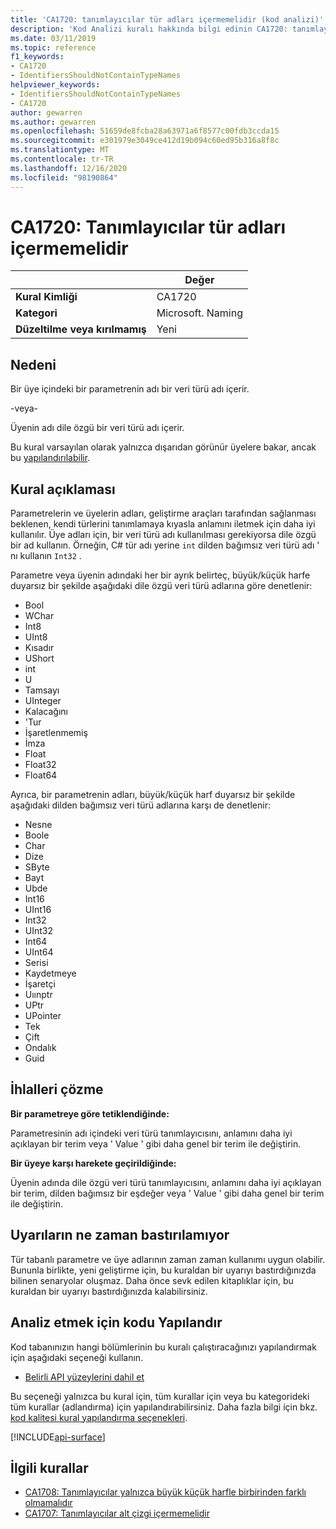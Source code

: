 ```yaml
---
title: 'CA1720: tanımlayıcılar tür adları içermemelidir (kod analizi)'
description: 'Kod Analizi kuralı hakkında bilgi edinin CA1720: tanımlayıcılar tür adları içermemelidir'
ms.date: 03/11/2019
ms.topic: reference
f1_keywords:
- CA1720
- IdentifiersShouldNotContainTypeNames
helpviewer_keywords:
- IdentifiersShouldNotContainTypeNames
- CA1720
author: gewarren
ms.author: gewarren
ms.openlocfilehash: 51659de8fcba28a63971a6f8577c00fdb3ccda15
ms.sourcegitcommit: e301979e3049ce412d19b094c60ed95b316a8f8c
ms.translationtype: MT
ms.contentlocale: tr-TR
ms.lasthandoff: 12/16/2020
ms.locfileid: "98190864"
---
```

# <a name="ca1720-identifiers-should-not-contain-type-names"></a>CA1720: Tanımlayıcılar tür adları içermemelidir

| | Değer |
|-|-|
| **Kural Kimliği** |CA1720|
| **Kategori** |Microsoft. Naming|
| **Düzeltilme veya kırılmamış** |Yeni|

## <a name="cause"></a>Nedeni

Bir üye içindeki bir parametrenin adı bir veri türü adı içerir.

-veya-

Üyenin adı dile özgü bir veri türü adı içerir.

Bu kural varsayılan olarak yalnızca dışarıdan görünür üyelere bakar, ancak bu [yapılandırılabilir](#configure-code-to-analyze).

## <a name="rule-description"></a>Kural açıklaması

Parametrelerin ve üyelerin adları, geliştirme araçları tarafından sağlanması beklenen, kendi türlerini tanımlamaya kıyasla anlamını iletmek için daha iyi kullanılır. Üye adları için, bir veri türü adı kullanılması gerekiyorsa dile özgü bir ad kullanın. Örneğin, C# tür adı yerine `int` dilden bağımsız veri türü adı ' nı kullanın `Int32` .

Parametre veya üyenin adındaki her bir ayrık belirteç, büyük/küçük harfe duyarsız bir şekilde aşağıdaki dile özgü veri türü adlarına göre denetlenir:

- Bool
- WChar
- Int8
- UInt8
- Kısadır
- UShort
- int
- U
- Tamsayı
- UInteger
- Kalacağını
- 'Tur
- İşaretlenmemiş
- İmza
- Float
- Float32
- Float64

Ayrıca, bir parametrenin adları, büyük/küçük harf duyarsız bir şekilde aşağıdaki dilden bağımsız veri türü adlarına karşı de denetlenir:

- Nesne
- Boole
- Char
- Dize
- SByte
- Bayt
- Ubde
- Int16
- UInt16
- Int32
- UInt32
- Int64
- UInt64
- Serisi
- Kaydetmeye
- İşaretçi
- Uıınptr
- UPtr
- UPointer
- Tek
- Çift
- Ondalık
- Guid

## <a name="how-to-fix-violations"></a>İhlalleri çözme

**Bir parametreye göre tetiklendiğinde:**

Parametresinin adı içindeki veri türü tanımlayıcısını, anlamını daha iyi açıklayan bir terim veya ' Value ' gibi daha genel bir terim ile değiştirin.

**Bir üyeye karşı harekete geçirildiğinde:**

Üyenin adında dile özgü veri türü tanımlayıcısını, anlamını daha iyi açıklayan bir terim, dilden bağımsız bir eşdeğer veya ' Value ' gibi daha genel bir terim ile değiştirin.

## <a name="when-to-suppress-warnings"></a>Uyarıların ne zaman bastırılamıyor

Tür tabanlı parametre ve üye adlarının zaman zaman kullanımı uygun olabilir. Bununla birlikte, yeni geliştirme için, bu kuraldan bir uyarıyı bastırdığınızda bilinen senaryolar oluşmaz. Daha önce sevk edilen kitaplıklar için, bu kuraldan bir uyarıyı bastırdığınızda kalabilirsiniz.

## <a name="configure-code-to-analyze"></a>Analiz etmek için kodu Yapılandır

Kod tabanınızın hangi bölümlerinin bu kuralı çalıştıracağınızı yapılandırmak için aşağıdaki seçeneği kullanın.

- [Belirli API yüzeylerini dahil et](#include-specific-api-surfaces)

Bu seçeneği yalnızca bu kural için, tüm kurallar için veya bu kategorideki tüm kurallar (adlandırma) için yapılandırabilirsiniz. Daha fazla bilgi için bkz. [kod kalitesi kural yapılandırma seçenekleri](../code-quality-rule-options.md).

[!INCLUDE[api-surface](~/includes/code-analysis/api-surface.md)]

## <a name="related-rules"></a>İlgili kurallar

- [CA1708: Tanımlayıcılar yalnızca büyük küçük harfle birbirinden farklı olmamalıdır](ca1708.md)
- [CA1707: Tanımlayıcılar alt çizgi içermemelidir](ca1707.md)
